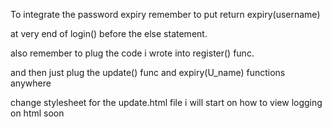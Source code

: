 To integrate the password expiry remember to put return expiry(username) 

at very end of login() before the else statement. 

also remember to plug the code i wrote into register() func. 

and then just plug the update() func and expiry(U_name) functions anywhere

change stylesheet for the update.html file 
i will start on how to view logging on html soon
